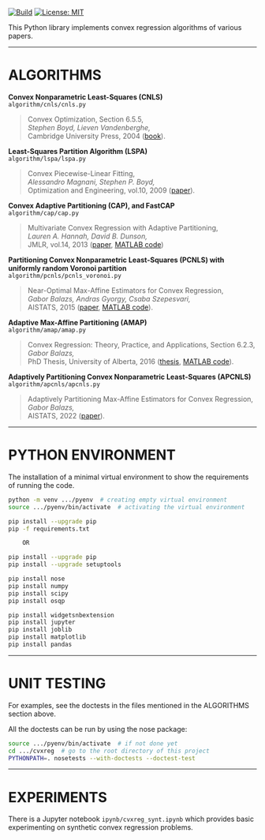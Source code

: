 [![Build](https://github.com/gabalz/cvxreg/actions/workflows/python-package.yml/badge.svg)](https://github.com/gabalz/cvxreg/actions/workflows/python-package.yml)
[![License: MIT](https://img.shields.io/badge/License-MIT-yellow.svg)](https://opensource.org/licenses/MIT)

This Python library implements convex regression algorithms of various papers.

----------------------------------------------------------------------------------------------------
# ALGORITHMS

**Convex Nonparametric Least-Squares (CNLS)** \
`algorithm/cnls/cnls.py`

> Convex Optimization, Section 6.5.5, \
> *Stephen Boyd, Lieven Vandenberghe,* \
> Cambridge University Press, 2004
([book](https://web.stanford.edu/~boyd/cvxbook/)).

**Least-Squares Partition Algorithm (LSPA)** \
`algorithm/lspa/lspa.py`

> Convex Piecewise-Linear Fitting, \
> *Alessandro Magnani, Stephen P. Boyd,* \
> Optimization and Engineering, vol.10, 2009
([paper](https://web.stanford.edu/~boyd/papers/pdf/cvx_pwl_fit.pdf)).

**Convex Adaptive Partitioning (CAP), and FastCAP** \
`algorithm/cap/cap.py`

> Multivariate Convex Regression with Adaptive Partitioning, \
> *Lauren A. Hannah, David B. Dunson,* \
> JMLR, vol.14, 2013
([paper](https://www.jmlr.org/papers/v14/hannah13a.html),
[MATLAB code](https://github.com/laurenahannah/convex-function))

**Partitioning Convex Nonparametric Least-Squares (PCNLS) with uniformly random Voronoi partition** \
`algorithm/pcnls/pcnls_voronoi.py`

> Near-Optimal Max-Affine Estimators for Convex Regression, \
> *Gabor Balazs, Andras Gyorgy, Csaba Szepesvari,* \
> AISTATS, 2015
([paper](http://jmlr.org/proceedings/papers/v38/balazs15.html),
[MATLAB code](http://proceedings.mlr.press/v38/balazs15-supp.zip)).

**Adaptive Max-Affine Partitioning (AMAP)** \
`algorithm/amap/amap.py`

> Convex Regression: Theory, Practice, and Applications, Section 6.2.3, \
> *Gabor Balazs,* \
> PhD Thesis, University of Alberta, 2016
([thesis](https://era.library.ualberta.ca/files/c7d278t254/Balazs_Gabor_201609_PhD.pdf),
[MATLAB code](https://gabalz.github.io/code/macsp2016-src.zip)).

**Adaptively Partitioning Convex Nonparametric Least-Squares (APCNLS)** \
`algorithm/apcnls/apcnls.py`

> Adaptively Partitioning Max-Affine Estimators for Convex Regression, \
> *Gabor Balazs,* \
> AISTATS, 2022
([paper](https://proceedings.mlr.press/v151/balazs22a.html)).

----------------------------------------------------------------------------------------------------
# PYTHON ENVIRONMENT

The installation of a minimal virtual environment to show the requirements of running the code.

```bash
python -m venv .../pyenv  # creating empty virtual environment
source .../pyenv/bin/activate  # activating the virtual environment

pip install --upgrade pip
pip -f requirements.txt

	OR

pip install --upgrade pip
pip install --upgrade setuptools

pip install nose
pip install numpy
pip install scipy
pip install osqp

pip install widgetsnbextension
pip install jupyter
pip install joblib
pip install matplotlib
pip install pandas
```

---------------------------------------------------------------------------------------------------
# UNIT TESTING

For examples, see the doctests in the files mentioned in the ALGORITHMS section above.

All the doctests can be run by using the nose package:
```bash
source .../pyenv/bin/activate  # if not done yet
cd .../cvxreg  # go to the root directory of this project
PYTHONPATH=. nosetests --with-doctests --doctest-test
```

---------------------------------------------------------------------------------------------------
# EXPERIMENTS

There is a Jupyter notebook `ipynb/cvxreg_synt.ipynb`
which provides basic experimenting on synthetic convex regression problems.

